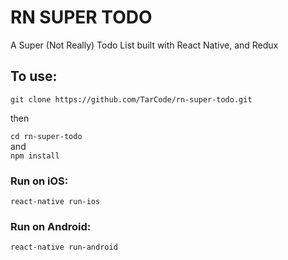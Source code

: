 # RN SUPER TODO

A Super (Not Really) Todo List built with React Native, and Redux

## To use:

`git clone https://github.com/TarCode/rn-super-todo.git`

then

`cd rn-super-todo`  
and  
`npm install`

### Run on iOS:
`react-native run-ios`

### Run on Android:
`react-native run-android`